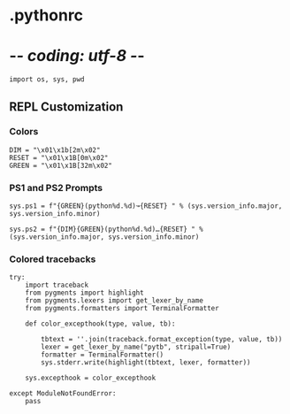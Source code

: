 # .pythonrc
# -*- coding: utf-8 -*-

    import os, sys, pwd

## REPL Customization

### Colors

    DIM = "\x01\x1b[2m\x02"
    RESET = "\x01\x1B[0m\x02"
    GREEN = "\x01\x1B[32m\x02"

### PS1 and PS2 Prompts

    sys.ps1 = f"{GREEN}(python%d.%d)↝{RESET} " % (sys.version_info.major, sys.version_info.minor)

    sys.ps2 = f"{DIM}{GREEN}(python%d.%d)…{RESET} " % (sys.version_info.major, sys.version_info.minor)

### Colored tracebacks

    try:
        import traceback
        from pygments import highlight
        from pygments.lexers import get_lexer_by_name
        from pygments.formatters import TerminalFormatter

        def color_excepthook(type, value, tb):

            tbtext = ''.join(traceback.format_exception(type, value, tb))
            lexer = get_lexer_by_name("pytb", stripall=True)
            formatter = TerminalFormatter()
            sys.stderr.write(highlight(tbtext, lexer, formatter))

        sys.excepthook = color_excepthook

    except ModuleNotFoundError:
        pass
